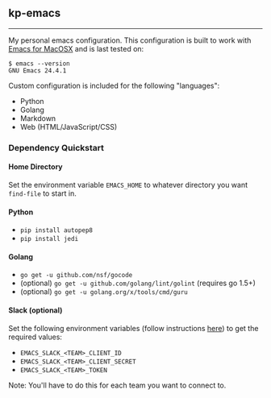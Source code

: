 ## kp-emacs
---

My personal emacs configuration. This configuration is built to work with [Emacs for MacOSX](http://emacsformacosx.com/) and is last tested on:

```
$ emacs --version
GNU Emacs 24.4.1
```

Custom configuration is included for the following "languages":

* Python
* Golang
* Markdown
* Web (HTML/JavaScript/CSS)

### Dependency Quickstart

#### Home Directory

Set the environment variable `EMACS_HOME` to whatever directory you want `find-file` to start in.

#### Python

* `pip install autopep8`
* `pip install jedi`

#### Golang

* `go get -u github.com/nsf/gocode`
* (optional) `go get -u github.com/golang/lint/golint` (requires go 1.5+)
* (optional) `go get -u golang.org/x/tools/cmd/guru`

#### Slack (optional)

Set the following environment variables (follow instructions [here](https://github.com/yuya373/emacs-slack)) to get the required values:

* `EMACS_SLACK_<TEAM>_CLIENT_ID`
* `EMACS_SLACK_<TEAM>_CLIENT_SECRET`
* `EMACS_SLACK_<TEAM>_TOKEN`

Note: You'll have to do this for each team you want to connect to.
